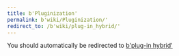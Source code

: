 ```yaml
---
title: b'Pluginization'
permalink: b'wiki/Pluginization/'
redirect_to: /b'wiki/plug-in_hybrid/'
---
```


You should automatically be redirected to [b'plug-in hybrid'](/b'wiki/plug-in_hybrid/')
